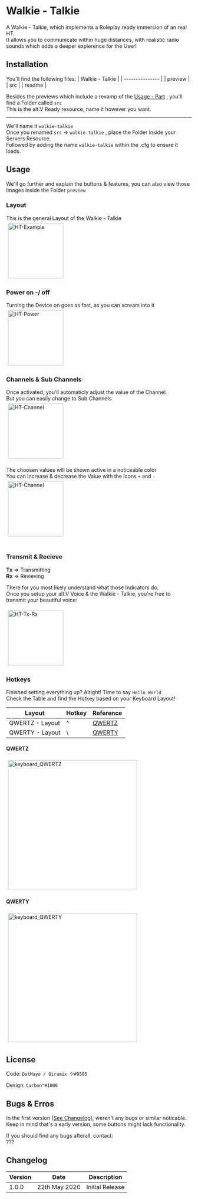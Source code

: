 # Walkie - Talkie
A Walkie - Talkie, which implements a Roleplay ready immersion of an real HT.<br>
It allows you to communicate within huge distances, with realistic radio sounds which  adds a deeper expierence for the User!<br>

## Installation
You'll find the following files:
| Walkie - Talkie |
| --------------- |
| preview         |
| src             |
| readme          |

Besides the previews which include a revamp of the [Usage - Part](##Usage) , you'll find a Folder called `src`<br>
This is the alt:V Ready resource, name it however you want.<br>
___
We'll name it `walkie-talkie`<br>
Once you renamed `src` => `walkie-talkie` , place the Folder inside your Servers Resource.<br>
Followed by adding the name `walkie-talkie` within the .cfg to ensure it loads.

## Usage
We'll go further and explain the buttons & features, you can also view those Images inside the Folder `preview`
### Layout
This is the general Layout of the Walkie - Talkie<br>
<img style="padding: 5px;" src="./preview/HT-Example.png" alt="HT-Example" width="150"/>

### Power on -/ off
Turning the Device on goes as fast, as you can scream into it<br>
<img style="padding: 5px;" src="./preview/HT-Power.png" alt="HT-Power" width="150"/>

### Channels & Sub Channels
Once activated, you'll automaticly adjust the value of the Channel.<br>
But you can easily change to Sub Channels<br>
<img style="padding: 5px;" src="./preview/HT-Channel-Change.png" alt="HT-Channel" width="150"/><br>
<br>
The choosen values will be shown active in a noticeable color<br>
You can increase & decrease the Value with the Icons `+` and `-` <br>
<img style="padding: 5px;" src="./preview/HT-Channel.png" alt="HT-Channel" width="150"/><br>
<br>

### Transmit & Recieve
**Tx** => Transmitting<br>
**Rx** => Revieving<br>

There for you most likely understand what those Indicators do.<br>
Once you setup your alt:V Voice & the Walkie - Talkie, you're free to transmit your beautiful voice:<br>

<img style="padding: 5px;" src="./preview/HT-Tx-Rx.png" alt="HT-Tx-Rx" width="150"/><br>

### Hotkeys
Finished setting everything up? Alright! Time to say `Hello World`<br>
Check the Table and find the Hotkey based on your Keyboard Layout!

| Layout          | Hotkey | Reference            |
| --------------- | ------ | -------------------- |
| QWERTZ - Layout | ^      | [QWERTZ](####QWERTZ) |
| QWERTY - Layout | \      | [QWERTY](####QWERTY) |

#### QWERTZ
<img style="padding: 5px;" src="./preview/keyboard_QWERTZ.png" alt="keyboard_QWERTZ" width="350"/><br>

#### QWERTY
<img style="padding: 5px;" src="./preview/keyboard_QWERTY.png" alt="keyboard_QWERTY" width="350"/><br>

## License
Code: `DatMayo / Oiramix ツ#9505`

Design: `Carbon™#1000`

## Bugs & Erros
In the first version ([See Changelog](##Changelog)), weren't any bugs or similar noticable.<br>
Keep in mind that's a early version, some buttons might lack functionality.

If you should find any bugs afterall, contact:<br>
???

## Changelog
| Version | Date          | Description     |
| ------- | ------------- | --------------- |
| 1.0.0   | 22th May 2020 | Initial Release |
